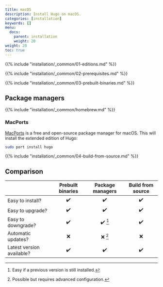 ```yaml
---
title: macOS
description: Install Hugo on macOS.
categories: [installation]
keywords: []
menu:
  docs:
    parent: installation
    weight: 20
weight: 20
toc: true
---
```

{{% include "installation/_common/01-editions.md" %}}

{{% include "installation/_common/02-prerequisites.md" %}}

{{% include "installation/_common/03-prebuilt-binaries.md" %}}

## Package managers

{{% include "installation/_common/homebrew.md" %}}

### MacPorts

[MacPorts] is a free and open-source package manager for macOS. This will install the extended edition of Hugo:

```sh
sudo port install hugo
```

[MacPorts]: https://www.macports.org/

{{% include "installation/_common/04-build-from-source.md" %}}

## Comparison

||Prebuilt binaries|Package managers|Build from source
:--|:--:|:--:|:--:
Easy to install?|:heavy_check_mark:|:heavy_check_mark:|:heavy_check_mark:|
Easy to upgrade?|:heavy_check_mark:|:heavy_check_mark:|:heavy_check_mark:
Easy to downgrade?|:heavy_check_mark:|:heavy_check_mark: [^1]|:heavy_check_mark:
Automatic updates?|:x:|:x: [^2]|:x:
Latest version available?|:heavy_check_mark:|:heavy_check_mark:|:heavy_check_mark:

[^1]: Easy if a previous version is still installed.
[^2]: Possible but requires advanced configuration.
